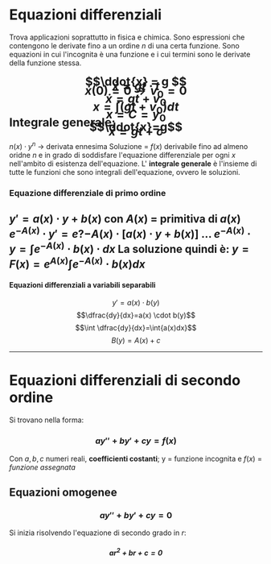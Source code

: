 # Equazioni differenziali
Trova applicazioni soprattutto in fisica e chimica. Sono espressioni che contengono le derivate fino a un ordine $n$ di una certa funzione. Sono equazioni in cui l'incognita è una funzione e i cui termini sono le derivate della funzione stessa. 

<span  style="font-size:23; line-height: 1px;">$$\ddot{x} = g $$
$$\dot{x} = gt \cdot t$$
$$\dot{x}(0) = 0 \to v_0 = 0$$
$$\dot{x}=gt+v_0$$
$$x= \int (gt+v_0)dt $$
$$x = C = y_0$$
Integrale generale: 
$$\ddot{x}=g$$
$$\dot{x}=gt+c$$
</span>
---
$n(x) \cdot y^{n}$ -> derivata ennesima
Soluzione = $f(x)$ derivabile fino ad almeno oridne $n$ e in grado di soddisfare l'equazione differenziale per ogni $x$ nell'ambito di esistenza dell'equazione. 
L' **integrale generale** è l'insieme di tutte le funzioni che sono integrali dell'equazione, ovvero le soluzioni. 
### Equazione differenziale di primo ordine
$y'= a(x) \cdot y + b(x)$ con $A(x)$ = primitiva di $a(x)$
$e^{-A(x)} \cdot y' = e?{-A(x)} \cdot [a(x) \cdot y + b(x)]$ 
$...$
$e^{-A(x)} \cdot y = \int{e^{-A(x)} \cdot b(x) \cdot dx}$
La soluzione quindi è:
$y=F(x) = e^{A(x)} \int e^{-A(x)} \cdot b(x)dx$
---

#### Equazioni differenziali a variabili separabili 
$$ y'= a(x) \cdot b(y) $$
$$\dfrac{dy}{dx}=a(x) \cdot b(y)$$
$$\int \dfrac{dy}{dx}=\int{a(x)dx}$$
$$B(y) = A(x)+c$$

---

# Equazioni differenziali di secondo ordine
Si trovano nella forma:
### $$ay''+by'+cy=f(x)$$
Con $a,b,c$ numeri reali, **coefficienti costanti**; y = funzione incognita e $f(x)$ = *funzione assegnata*

## Equazioni omogenee
### $$ay''+by'+cy=0$$
Si inizia risolvendo l'equazione di secondo grado in $r$:
##### $$ar^2+br+c=0$$





























